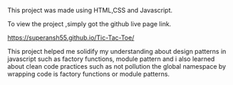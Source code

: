 This project was made using HTML,CSS and Javascript.

To view the project ,simply got the github live page link.

https://superansh55.github.io/Tic-Tac-Toe/

This project helped me solidify my understanding about design patterns in javascript such as factory functions, module pattern and i also learned about clean code practices such as not pollution the global namespace by wrapping code is factory functions or module patterns.